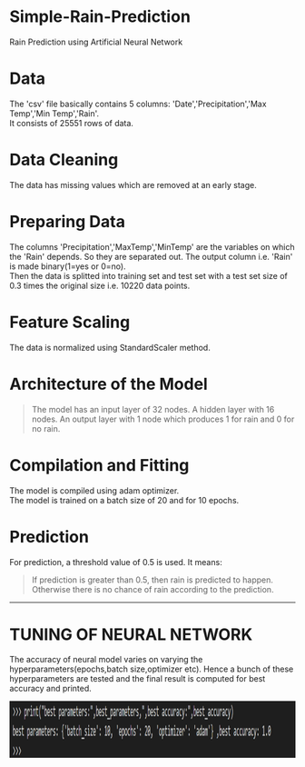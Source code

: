 # Simple-Rain-Prediction
Rain Prediction using Artificial Neural Network

# Data

The 'csv' file basically contains 5 columns: 'Date','Precipitation','Max Temp','Min Temp','Rain'.<br>
It consists of 25551 rows of data.

# Data Cleaning

The data has missing values which are removed at an early stage. 

# Preparing Data 

The columns 'Precipitation','MaxTemp','MinTemp' are the variables on which the 'Rain' depends. So they are separated out. The output column i.e. 'Rain' is made binary(1=yes or 0=no).<br>
Then the data is splitted into training set and test set with a test set size of 0.3 times the original size i.e. 10220 data points.

# Feature Scaling 

The data is normalized using StandardScaler method.

# Architecture of the Model

> The model has an input layer of 32 nodes.
> A hidden layer with 16 nodes.
> An output layer with 1 node which produces 1 for rain and 0 for no rain.

# Compilation and Fitting 

The model is compiled using adam optimizer.<br>
The model is trained on a batch size of 20 and for 10 epochs.

# Prediction

For prediction, a threshold value of 0.5 is used. It means:<br>
> If prediction is greater than 0.5, then rain is predicted to happen.
> Otherwise there is no chance of rain according to the prediction.

<hr>

# TUNING OF NEURAL NETWORK

The accuracy of neural model varies on varying the hyperparameters(epochs,batch size,optimizer etc). Hence a bunch of these hyperparameters are tested and the final result is computed for best accuracy and printed.
<p align="center">
    <img src="Capture.PNG" width="900" height="100">
</p>